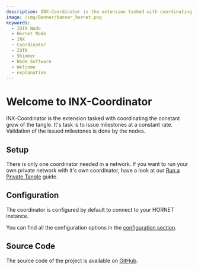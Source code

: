 ```yaml
---
description: INX-Coordinator is the extension tasked with coordinating the grow of the tangle.
image: /img/Banner/banner_hornet.png
keywords:
  - IOTA Node
  - Hornet Node
  - INX
  - Coordinator
  - IOTA
  - Shimmer
  - Node Software
  - Welcome
  - explanation
---
```


# Welcome to INX-Coordinator

INX-Coordinator is the extension tasked with coordinating the constant grow of the tangle.
It's task is to issue milestones at a constant rate. Validation of the issued milestones is done by the nodes.

## Setup

There is only one coordinator needed in a network. If you want to run your own private network with it's own coordinator, have a look at our [Run a Private Tangle](/hornet/develop/how_tos/private_tangle) guide.

## Configuration

The coordinator is configured by default to connect to your HORNET instance.

You can find all the configuration options in the [configuration section](configuration.md).

## Source Code

The source code of the project is available on [GitHub](https://github.com/iotaledger/inx-coordinator).
